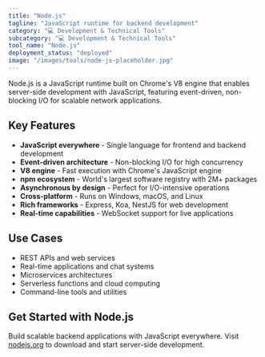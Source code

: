 ```yaml
---
title: "Node.js"
tagline: "JavaScript runtime for backend development"
category: "💻 Development & Technical Tools"
subcategory: "💻 Development & Technical Tools"
tool_name: "Node.js"
deployment_status: "deployed"
image: "/images/tools/node-js-placeholder.jpg"
---
```

Node.js is a JavaScript runtime built on Chrome's V8 engine that enables server-side development with JavaScript, featuring event-driven, non-blocking I/O for scalable network applications.

## Key Features

- **JavaScript everywhere** - Single language for frontend and backend development
- **Event-driven architecture** - Non-blocking I/O for high concurrency
- **V8 engine** - Fast execution with Chrome's JavaScript engine
- **npm ecosystem** - World's largest software registry with 2M+ packages
- **Asynchronous by design** - Perfect for I/O-intensive operations
- **Cross-platform** - Runs on Windows, macOS, and Linux
- **Rich frameworks** - Express, Koa, NestJS for web development
- **Real-time capabilities** - WebSocket support for live applications

## Use Cases

- REST APIs and web services
- Real-time applications and chat systems
- Microservices architectures
- Serverless functions and cloud computing
- Command-line tools and utilities

## Get Started with Node.js

Build scalable backend applications with JavaScript everywhere. Visit [nodejs.org](https://nodejs.org) to download and start server-side development.